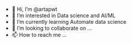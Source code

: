- 👋 Hi, I’m @artapwt
- 👀 I’m interested in Data science and AI/ML
- 🌱 I’m currently learning Automate data science
- 💞️ I’m looking to collaborate on ...
- 📫 How to reach me ...

<!---
artapwt/artapwt is a ✨ special ✨ repository because its `README.md` (this file) appears on your GitHub profile.
You can click the Preview link to take a look at your changes.
--->
